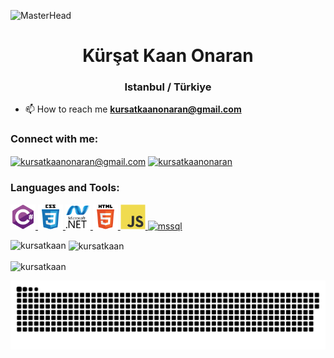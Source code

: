![MasterHead](https://github.com/KursatKaan/KursatKaan/assets/140398297/8b98b574-e9cc-4fa4-b8e5-056ef91435d8)

<h1 align="center">Kürşat Kaan Onaran</h1>
<h3 align="center">Istanbul / Türkiye</h3>

- 📫 How to reach me **kursatkaanonaran@gmail.com**

<h3 align="left">Connect with me:</h3>
<p align="left">
<a href="mailto:kursatkaanonaran@gmail.com" target="blank"><img align="center" src="https://github.com/KursatKaan/KursatKaan/assets/140398297/8151fa29-8c82-4fe5-9d25-adb45d4eb653" alt="kursatkaanonaran@gmail.com" height="48" width="48" /></a>
<a href="https://linkedin.com/in/kursatkaanonaran" target="blank"><img align="center" src="https://raw.githubusercontent.com/rahuldkjain/github-profile-readme-generator/master/src/images/icons/Social/linked-in-alt.svg" alt="kursatkaanonaran" height="40" width="40" /></a>
</p>

<h3 align="left">Languages and Tools:</h3>
<p align="left"> <a href="https://www.w3schools.com/cs/" target="_blank" rel="noreferrer"> <img src="https://raw.githubusercontent.com/devicons/devicon/master/icons/csharp/csharp-original.svg" alt="csharp" width="40" height="40"/> </a> <a href="https://www.w3schools.com/css/" target="_blank" rel="noreferrer"> <img src="https://raw.githubusercontent.com/devicons/devicon/master/icons/css3/css3-original-wordmark.svg" alt="css3" width="40" height="40"/> </a> <a href="https://dotnet.microsoft.com/" target="_blank" rel="noreferrer"> <img src="https://raw.githubusercontent.com/devicons/devicon/master/icons/dot-net/dot-net-original-wordmark.svg" alt="dotnet" width="40" height="40"/> </a> <a href="https://www.w3.org/html/" target="_blank" rel="noreferrer"> <img src="https://raw.githubusercontent.com/devicons/devicon/master/icons/html5/html5-original-wordmark.svg" alt="html5" width="40" height="40"/> </a> <a href="https://developer.mozilla.org/en-US/docs/Web/JavaScript" target="_blank" rel="noreferrer"> <img src="https://raw.githubusercontent.com/devicons/devicon/master/icons/javascript/javascript-original.svg" alt="javascript" width="40" height="40"/> </a> <a href="https://www.microsoft.com/en-us/sql-server" target="_blank" rel="noreferrer"> <img src="https://www.svgrepo.com/show/303229/microsoft-sql-server-logo.svg" alt="mssql" width="40" height="40"/> </a> </p>

<p><img align="left" src="https://github-readme-stats.vercel.app/api/top-langs?username=kursatkaan&show_icons=true&locale=en&layout=compact" alt="kursatkaan" /></p>

<p>&nbsp;<img align="center" src="https://github-readme-stats.vercel.app/api?username=kursatkaan&show_icons=true&locale=en" alt="kursatkaan" /></p>

<p><img align="center" src="https://github-readme-streak-stats.herokuapp.com/?user=kursatkaan&" alt="kursatkaan" /></p>

<picture>
  <source media="(prefers-color-scheme: dark)" srcset="https://raw.githubusercontent.com/KursatKaan/KursatKaan/output/github-contribution-grid-snake-dark.svg">
  <source media="(prefers-color-scheme: light)" srcset="https://raw.githubusercontent.com/KursatKaan/KursatKaan/output/github-contribution-grid-snake.svg">
  <img alt="github contribution grid snake animation" src="https://raw.githubusercontent.com/KursatKaan/KursatKaan/output/github-contribution-grid-snake.svg">
</picture>
